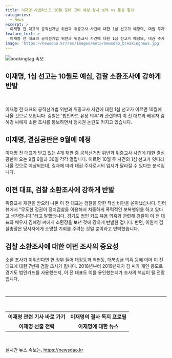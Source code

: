 ```yaml
---
title: 이재명 사법리스크 10월 중대 고비 예상…정치 보복 vs 통상 절차
categories:
  - News
excerpt: >
  이재명 전 대표의 공직선거법 위반과 위증교사 사건에 대한 1심 선고가 예정돼, 대권 주자 입지에 영향을 미칠 것으로 예상되고 있습니다. 이 전 대표와 배우자에 대한 법인카드 유용 의혹 관련 검찰 소환 조사로 정치권 논란이 거세지고 있으며, 이에 대한 검찰 조사는 7번째로 될 전망입니다. 2018년부터 2019년까지의 법인카드 사용 여부가 핵심입니다. 해당 소환 조사가 이뤄지면, 더불어민주당 전 대표의 입장이 어떻게 변할지 주목됩니다.
feature_text: >
  이재명 전 대표의 공직선거법 위반과 위증교사 사건에 대한 1심 선고가 예정돼, 대권 주자 입지에 영향을 미칠 것으로 예상되고 있습니다. 이 전 대표와 배우자에 대한 법인카드 유용 의혹 관련 검찰 소환 조사로 정치권 논란이 거세지고 있으며, 이에 대한 검찰 조사는 7번째로 될 전망입니다. 2018년부터 2019년까지의 법인카드 사용 여부가 핵심입니다. 해당 소환 조사가 이뤄지면, 더불어민주당 전 대표의 입장이 어떻게 변할지 주목됩니다.
image: 'https://newsdao.kr/res/images/meta/newsdao_breakingnews.jpg'
---
```


<p><img src="https://newsdao.kr/res/images/meta/newsdao_breakingnews.jpg" alt="bookingtag 속보" /></p>

<h2>이재명, 1심 선고는 10월로 예심, 검찰 소환조사에 강하게 반발</h2>

<p data-ke-size="size16">&nbsp;</p>

<p data-ke-size="size16">이재명 전 대표의 공직선거법 위반과 위증교사 사건에 대한 1심 선고가 이르면 10월에 나올 것으로 보입니다. 검찰은 '법인카드 유용 의혹'과 관련하여 이 전 대표와 배우자 김혜경 씨에게 소환 조사를 통보하면서 정치권 논란도 커지고 있습니다.</p>

<h2 data-ke-size="size26">이재명, 결심공판은 9월에 예정</h2>

<p data-ke-size="size16">이재명 전 대표가 받고 있는 4개 재판 중 공직선거법 위반과 위증교사 사건에 대한 결심공판이 오는 9월 6일과 30일 각각 열립니다. 이르면 10월 두 사건의 1심 선고가 잇따라 나올 것으로 예상되는데, 결과에 따라 대권 주자로서의 입지가 달라질 수 있다는 분석입니다.</p>

<h2 data-ke-size="size26">이전 대표, 검찰 소환조사에 강하게 반발</h2>

<p data-ke-size="size16">위증교사 재판을 받으러 나온 이 전 대표는 검찰을 향한 작심 비판을 쏟아냈습니다. 인터뷰에서 "무도한 정권이 정치검찰을 이용해서 치졸하게 폭력적인 보복행위를 하고 있다고 생각합니다."라고 말했습니다. 경기도 법인 카드 유용 의혹과 관련해 검찰이 이 전 대표와 배우자 김혜경 씨에게 소환장을 보낸 것에 강하게 반발한 겁니다. 반면, 이원석 검찰총장은 당사자에게 소명할 기회를 주려는 것일 뿐이라고 반박했습니다.</p>

<h2 data-ke-size="size26">검찰 소환조사에 대한 이번 조사의 중요성</h2>

<p data-ke-size="size16">소환 조사가 이뤄진다면 현 정부 들어 대장동과 백현동, 대북송금 의혹 등에 이어 이 전 대표에 대한 7번째 검찰 조사가 됩니다. 2018년부터 2019년까지 김 씨가 개인 용도로 경기도 법인카드를 사용했는지, 이 전 대표도 이를 용인했는지가 조사의 핵심이 될 전망입니다.</p>

<p data-ke-size="size16">&nbsp;</p>

<hr>

<p data-ke-size="size16">&nbsp;</p>

<table>
<tbody>
<tr>
<td style="text-align: center; height: 17px;"><b>이재명 관련 기사 바로 가기</b></td>
<td style="text-align: center; height: 17px;"><b>이재명의 결사 독지 프로필</b></td>
</tr>
<tr>
<td style="text-align: center; height: 17px;"><b>이재명 선출 전력</b></td>
<td style="text-align: center; height: 17px;"><b>이재명에 대한 뉴스</b></td>
</tr>
</tbody>
</table>

<p data-ke-size="size16">&nbsp;</p>
실시간 뉴스 속보는, <a href="https://newsdao.kr" rel="dofollow">https://newsdao.kr</a>


